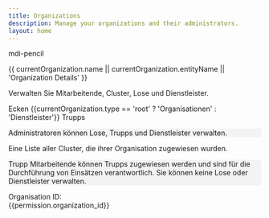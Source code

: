 ```yaml
---
title: Organizations
description: Manage your organizations and their administrators.
layout: home
---
```


<script setup>
    import { onMounted, ref, getCurrentInstance } from 'vue';
    import Firewall from '../../components/Firewall.vue';
    import { withBase } from "vitepress";

    import ListOfOrganizations from '../../components/organizations/ListOfOrganizations.vue';
    import OrganizationsAdmins from '../../components/organizations/OrganizationsAdmins.vue';
    import ListOfTroops from '../../components/organizations/ListOfTroops.vue';
    import ListOfCluster from '../../components/organizations/ListOfCluster.vue';
    import ListOfClusterRecord from '../../components/organizations/ListOfClusterRecord.vue';
    // import ListOfLose from '../../components/organizations/ListOfLose.vue';
    import RecordsOverview from '../../components/RecordsOverview.vue';
    import VimeoPlayer from '../../components/VimeoPlayer.vue';

    const instance = getCurrentInstance();
    const supabase = instance.appContext.config.globalProperties.$supabase;

    // Get organization from URL query parameter - only in browser
    const urlParams = typeof window !== 'undefined' ? new URLSearchParams(window.location.search) : new URLSearchParams();
    const organizationId = urlParams.get('organization');

    const permission = ref({});

    const user = ref({});

    const currentOrganization = ref({});
    const cluster = ref([]);
    const loadingClusters = ref(false);

    const tab = ref('3'); // Default tab

    const _getOrganizationById = async (organizationId) => {
        const { data, error } = await supabase.from('organizations').select('*').eq('id', organizationId).single();
        if (error) {
            console.error('Error fetching organization:', error);
            return null;
        }
        return data;
    };
    async function _requestcluster() {
        loadingClusters.value = true;
        cluster.value = [];
        await supabase
            .schema('inventory_archive')
            .from('cluster')
            .select('*')
            .then(({ data, error }) => {
                if (error) {
                    console.error('Error fetching clusters:', error);
                } else {
                    cluster.value = data;
                }
            })
            .catch((e) => console.error('An unexpected error occurred while fetching clusters:', e))
            .finally(() => {
                loadingClusters.value = false;
            });
    }

    onMounted(async () => {

        currentOrganization.value = await _getOrganizationById(organizationId);


        const { data: sessionData, error: sessionError } = await supabase.auth.getSession();
        if (sessionError) {
            console.error('Error getting session:', sessionError);
            return;
        }
        if (sessionData && sessionData.session) {

            _requestcluster();

            user.value = sessionData.session.user;

            console.log('User:', user.value);
            const { data: permissionData, error: permissionError } = await supabase
                .from('users_permissions')
                .select('*')
                .eq('user_id', user.value.id)
                .eq('organization_id', organizationId);

            if (permissionError || !permissionData) {
                console.error('Error fetching user organization:', permissionError);
                return;
            }

            permission.value = permissionData[0] || {};

            if (permission.value.organization_id) {
                currentOrganization.value = await _getOrganizationById(organizationId);
                if (!currentOrganization.value) {
                    console.error('Organization not found for ID:', organizationId);
                }
            } else {
                console.warn('No organization ID found in permissions.');
            }

        }
    });
    const _getChildOrganizationType = () => {
        if (currentOrganization.value.type === 'root') {
            return 'country';
        } else if (currentOrganization.value.type === 'country') {
            return 'provider';
        } else {
            return null;
        }
    }

    const toEditOrganization = (organization) => {
        window.location.href = withBase('/dashboard/organizations/administration?organization=' + organization.id);
    }
</script>


<Firewall>
<v-app style="background-color: transparent !important;">
<v-btn density="compact" icon @click="toEditOrganization(currentOrganization)" class="position-absolute top-0 right-0">
        <v-icon>mdi-pencil</v-icon>
    </v-btn>
<div class="mt-11" v-if="currentOrganization && currentOrganization.id">


<div class="text-center mt-4">
    <p class="text-h2 text-weight-bold">
        {{ currentOrganization.name || currentOrganization.entityName || 'Organization Details' }}
    </p>
    <p class="mb-4">
        Verwalten Sie Mitarbeitende, Cluster, Lose und Dienstleister.
    </p>
    <VimeoPlayer :btnTitle="'Info Video abspielen'" :title="'Cluster-Verwaltung für die CI/BWI'" />
   
</div>

 

<v-tabs v-model="tab" align-tabs="center" class="mt-6">
    <!--<v-tab value="1">Mitarbeitende</v-tab>-->
    <v-tab value="3">Ecken</v-tab>
    <v-tab value="4" v-if="currentOrganization.type !== 'provider'">{{currentOrganization.type == 'root' ? 'Organisationen' : 'Dienstleister'}}</v-tab>
    <v-tab value="5">Trupps</v-tab>
</v-tabs>
<v-tabs-window v-model="tab" class="mt-4">
    <v-tabs-window-item value="1">
        <v-card variant="tonal" class="mb-4">
            <OrganizationsAdmins title="Administratoren" :organization_id="permission.organization_id" :is_admin="permission.is_organization_admin" :showAdmins="true" key="admin" />
            <p class="text-body-2 text-medium-emphasis px-2 ma-1" style="background-color:rgba(0, 0, 0, 0.04)">
                Administratoren können Lose, Trupps und Dienstleister verwalten.
            </p>
        </v-card>
    </v-tabs-window-item>
    <v-tabs-window-item value="2">
        <p class="mb-5">
            Eine Liste aller Cluster, die ihrer Organisation zugewiesen wurden.
        </p>
        <ListOfClusterRecord v-if="currentSyncStatus.hasSynced" :organization_id="permission.organization_id" />
        <v-alert
            v-if="!currentSyncStatus.hasSynced"
            density="compact"
            text="Warten Sie, bis die Synchronisation abgeschlossen ist."
            title="Synchronisation läuft"
            type="warning"
        ></v-alert>
    </v-tabs-window-item>
    <v-tabs-window-item value="3">
        <RecordsOverview
            v-if="organizationId && cluster.length"
            :organization_id="currentOrganization.id"
            :organization_type="currentOrganization.type"
            :cluster="cluster"
        />
        <!--<ListOfLose
            v-if="organizationId"
            :organization_id="currentOrganization.id"
            :organization_type="currentOrganization.type"
            :title="'Lose'" 
            :is_admin="permission.is_organization_admin || false"
            :is_root="currentOrganization.is_root || false"
            :cluster="cluster"
        />-->
    </v-tabs-window-item>
    <v-tabs-window-item value="4" v-if="currentOrganization.type !== 'provider'">
        <ListOfOrganizations
            v-if="organizationId && currentOrganization"
            :organization_id="organizationId"
            :type="_getChildOrganizationType()"
            :title="currentOrganization.type == 'root' ? 'Landesinventurleitung' : 'Dienstleister'"
            :is_admin="permission.is_organization_admin || false"
        />
    </v-tabs-window-item>
    <v-tabs-window-item value="5">
        <v-container max-width="1000px">
            <OrganizationsAdmins title="Trupp Mitarbeitende" :organization_id="permission.organization_id" :is_admin="permission.is_organization_admin" :showAdmins="false" key="trupp" />
            <p class="text-body-2 text-medium-emphasis px-2 ma-2 " style="background-color:rgba(0, 0, 0, 0.04)">
                Trupp Mitarbeitende können Trupps zugewiesen werden und sind für die Durchführung von Einsätzen verantwortlich. Sie können keine Lose oder Dienstleister verwalten.
            </p>
            <ListOfTroops 
                v-if="organizationId"
                :organization_id="organizationId" 
                :title="'Trupps'" 
                :is_admin="permission.is_organization_admin || false"
                class="mt-11"
            />
        </v-container>
    </v-tabs-window-item>
</v-tabs-window>

<div class="text-center mt-11 " >
    Organisation ID:<br/>
    <span class="text-caption text-grey">{{permission.organization_id}}</span>
</div>

</div>
</v-app>
</Firewall>

<style>
    .vp-doc.container{
        max-width: 5000px !important;
        margin: 0 auto;
    }
</style>